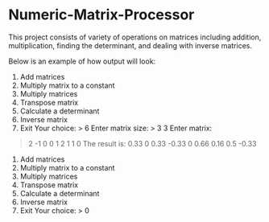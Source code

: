 # Numeric-Matrix-Processor

This project consists of variety of operations on matrices including addition, multiplication, finding the determinant, and dealing with inverse matrices.

Below is an example of how output will look:

1. Add matrices
2. Multiply matrix to a constant
3. Multiply matrices
4. Transpose matrix
5. Calculate a determinant
6. Inverse matrix
0. Exit
Your choice: > 6
Enter matrix size: > 3 3
Enter matrix:
> 2 -1 0
> 0 1 2
> 1 1 0
The result is:
 0.33   0  0.33
-0.33   0  0.66
 0.16 0.5 -0.33
 
1. Add matrices
2. Multiply matrix to a constant
3. Multiply matrices
4. Transpose matrix
5. Calculate a determinant
6. Inverse matrix
0. Exit
Your choice: > 0
